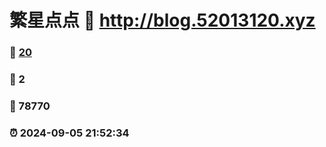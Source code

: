 # 繁星点点 :link: http://blog.52013120.xyz 
### :page_facing_up: [20](http://blog.52013120.xyz/tag.html) 
### :speech_balloon: 2 
### :hibiscus: 78770 
### :alarm_clock: 2024-09-05 21:52:34 
